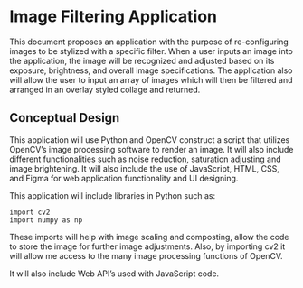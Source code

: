 <h1> Image Filtering Application </h1>
This document proposes an application with the purpose of re-configuring images to be stylized with a specific filter. When a user inputs an image into the application, the image will be recognized and adjusted based on its exposure, brightness, and overall image specifications. The application also will allow the user to input an array of images which will then be filtered and arranged in an overlay styled collage and returned.

<h2>Conceptual Design</h2>
This application will use Python and OpenCV construct a script that utilizes OpenCV’s image processing software to render an image. It will also include different functionalities such as noise reduction, saturation adjusting and image brightening. It will also include the use of JavaScript, HTML, CSS, and Figma for web application functionality and UI designing.

This application will include libraries in Python such as:

    import cv2
    import numpy as np

These imports will help with image scaling and composting, allow the code to store the image for further image adjustments. Also, by importing cv2 it will allow me access to the many image processing functions of OpenCV.

It will also include Web API’s used with JavaScript code.
